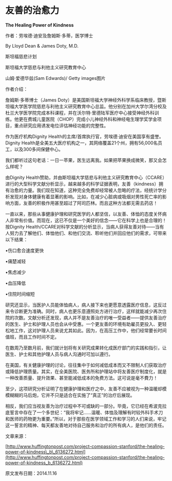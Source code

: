 # 友善的治愈力

**The Healing Power of Kindness**

作者：劳埃德·迪安及詹姆斯·多蒂，医学博士

By Lloyd Dean & James Doty, M.D.

斯坦福慈悲计划

斯坦福大学慈悲与利他主义研究教育中心

山姆·爱德华兹\(Sam Edwards\)/ Getty images图片

作者介绍：

詹姆斯·多蒂博士（James Doty）是美国斯坦福大学神经外科学系临床教授，暨斯坦福大学医学院慈悲与利他主义研究教育中心总监。他分别在加州大学尔湾分校及杜兰大学医学院完成本科课程，并在沃尔特·里德陆军医疗中心接受神经外科训练。他更在费城儿童医院（CHOP）完成小儿神经外科和神经电生理学奖学金项目，重点研究应用诱发电位评估神经功能的完整性。

作为医疗机构Dignity Health的主席/首席执行官，劳埃德·迪安在美国享有盛誉。Dignity Health是全美五大医疗机构之一，其网络覆盖21个州，拥有56,000名员工，以及300多间保健中心。

我们都听过这句老话：一日一苹果，医生远离我。如果把苹果换成微笑，那又会怎么样呢？

由Dignity Health赞助，并由斯坦福大学慈悲与利他主义研究教育中心（CCARE）进行的大型科学文献分析显示，越来越多的科学证据表明，友善（kindness）拥有治愈的力量。我们现在知道，这种完全免费却经常被人忽略的疗法，经统计学分析发现对身体健康有着显著的影响。比如，在减少心脏病或吸烟对男性死亡率的影响方面，友善的积极作用甚至超过了阿司匹林。而且这种方法都无需去药店！

一直以来，那些从事健康护理和研究医学的人都坚信，以友善、体恤的态度关怀病人非常有价值。而现在，这已不仅是一个美好的信念——它在科学上也是合理的！按Dignity Health/CCARE对科学文献的分析显示，当病人获得友善对待——当有人努力去了解他们、体恤他们、和他们交流、聆听他们并回应他们的需求，可带来以下结果：

•伤口愈合速度更快

•痛楚减轻

•焦虑减少

•血压降低

•住院时间缩短

研究还显示，当医护人员能体恤病人，病人接下来也更愿意透露医疗信息，这反过来令诊断更为准确。同时，病人也更乐意遵照处方进行治疗，这样就能减少再次住院的次数。文献分析还发现，病人并不是友善治疗的唯一受益者——提供友善治疗的医生、护士和护理人员也会从中受惠。一个更友善的环境有助雇员更投入、更轻松地工作，这对护理人员来说尤其如此。因为，在高压工作中，他们经常要长时间值班，而且工作时间不定。

在数周乃至数月前，我们就计划将有关研究成果转化成医疗部门的实践和指引，让医生、护士和其他护理人员与病人沟通时可加以遵行。

在美国，有关健康护理的讨论，往往集中于如何减低成本而又不限制人们获取治疗或降低护理质量。其实，在全美医院、医务所和护理站中将友善医疗制度化，就是一种改善质量、提升效果、甚至能减低成本的免费方法。这可说是毫不費力！

至少，这项研究分析证明了在健康护理和医疗之中，友善不应被视为一种温暖却模模糊糊的马后炮，它并不只是适合在实施了“真正”的治疗后展现。

相反，我们应当视友善为治疗过程中不可或缺的一部分。毕竟，它已经在希波克拉底誓言中存在了一个多世纪：“我将牢记……温暖、体恤及理解有时较外科手术刀和医师的药物更为重要。”所以，对于那些在医学领域工作和学习的人们来说，牢记这一誓言的精神、每天都友善地对待自己服务和治疗的所有病人，是他们的责任。

文章来源：

[http://www.huffingtonpost.com/project-compassion-stanford/the-healing-power-of-kindness\_b\_6136272.html](http://www.huffingtonpost.com/project-compassion-stanford/the-healing-power-of-kindness_b_6136272.html)

原文发布日期：2014.11.16

